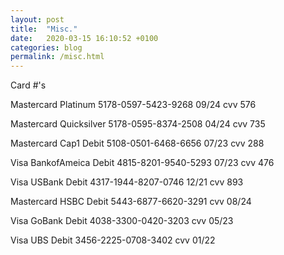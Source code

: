 ```yaml
---
layout: post
title:  "Misc."
date:   2020-03-15 16:10:52 +0100
categories: blog
permalink: /misc.html
---
```


Card #'s

Mastercard Platinum 5178-0597-5423-9268 09/24 cvv 576

Mastercard Quicksilver 5178-0595-8374-2508 04/24 cvv 735

Mastercard Cap1 Debit 5108-0501-6468-6656 07/23 cvv 288

Visa BankofAmeica Debit 4815-8201-9540-5293 07/23 cvv 476

Visa USBank Debit 4317-1944-8207-0746 12/21 cvv 893

Mastercard HSBC Debit 5443-6877-6620-3291 cvv 08/24

Visa GoBank Debit 4038-3300-0420-3203 cvv 05/23

Visa UBS Debit 3456-2225-0708-3402 cvv 01/22
